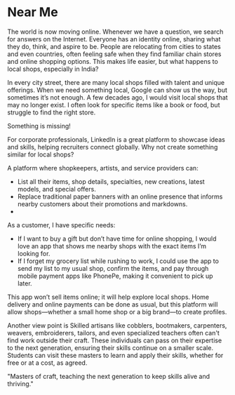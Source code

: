 # Near Me

The world is now moving online. Whenever we have a question, we search for answers on the Internet. Everyone has an identity online, sharing what they do, think, and aspire to be. People are relocating from cities to states and even countries, often feeling safe when they find familiar chain stores and online shopping options. This makes life easier, but what happens to local shops, especially in India?

In every city street, there are many local shops filled with talent and unique offerings. When we need something local, Google can show us the way, but sometimes it’s not enough. A few decades ago, I would visit local shops that may no longer exist. I often look for specific items like a book or food, but struggle to find the right store.

Something is missing!

For corporate professionals, LinkedIn is a great platform to showcase ideas and skills, helping recruiters connect globally. Why not create something similar for local shops? 

A platform where shopkeepers, artists, and service providers can:
* List all their items, shop details, specialties, new creations, latest models, and special offers.
* Replace traditional paper banners with an online presence that informs nearby customers about their promotions and markdowns.
* 
As a customer, I have specific needs:
* If I want to buy a gift but don’t have time for online shopping, I would love an app that shows me nearby shops with the exact items I’m looking for.
* If I forget my grocery list while rushing to work, I could use the app to send my list to my usual shop, confirm the items, and pay through mobile payment apps like PhonePe, making it convenient to pick up later.

This app won’t sell items online; it will help explore local shops. Home delivery and online payments can be done as usual, but this platform will allow shops—whether a small home shop or a big brand—to create profiles.

Another view point is Skilled artisans like cobblers, bootmakers, carpenters, weavers, embroiderers, tailors, and even specialized teachers often can't find work outside their craft. These individuals can pass on their expertise to the next generation, ensuring their skills continue on a smaller scale. Students can visit these masters to learn and apply their skills, whether for free or at a cost, as agreed.

"Masters of craft, teaching the next generation to keep skills alive and thriving."
